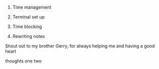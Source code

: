1. Time management
2. Terminal set up

1. Time blocking  
2. Rewriting notes

Shout out to my brother Gerry, for always helping me and having a good heart

thoughts one two 
